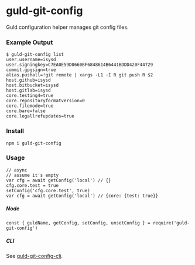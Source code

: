 # guld-git-config

Guld configuration helper manages git config files.

### Example Output

```
$ guld-git-config list
user.username=isysd
user.signingkey=C7EA0E59D0660BF6848614B6441BDDD420F44729
commit.gpgsign=true
alias.pushall=!git remote | xargs -L1 -I R git push R $2
host.github=isysd
host.bitbucket=isysd
host.gitlab=isysd
core.testing4=true
core.repositoryformatversion=0
core.filemode=true
core.bare=false
core.logallrefupdates=true
```

### Install

```
npm i guld-git-config
```

### Usage

```
// async
// assume it's empty
var cfg = await getConfig('local') // {}
cfg.core.test = true
setConfig('cfg.core.test', true)
var cfg = await getConfig('local') // {core: {test: true}}
```

##### Node

```
const { guldName, getConfig, setConfig, unsetConfig } = require('guld-git-config')
```

##### CLI

See [guld-git-config-cli](https://github.com/isysd/tech-js-node_modules-guld-git-config-cli).
